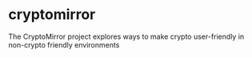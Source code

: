 cryptomirror
============

The CryptoMirror project explores ways to make crypto user-friendly in non-crypto friendly environments
